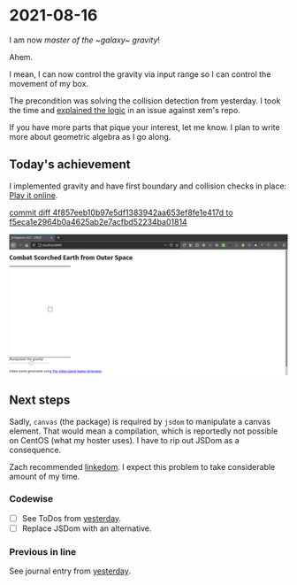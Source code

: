 # 2021-08-16

I am now *master of the ~galaxy~ gravity*!

Ahem.

I mean, I can now control the gravity via input range so I can control the
movement of my box.

The precondition was solving the collision detection from yesterday.
I took the time and [explained the logic][cramer] in an issue against xem's
repo.

If you have more parts that pique your interest, let me know. I plan to write
more about geometric algebra as I go along.

## Today's achievement

I implemented gravity and have first boundary and collision checks in place:
[Play it online][demo].

[commit diff 4f857eeb10b97e5df1383942aa653ef8fe1e417d to f5eca1e2964b0a4625ab2e7acfbd52234ba01814][diff]

![screenshot from 2021-08-16][screenshot]

## Next steps

Sadly, `canvas` (the package) is required by `jsdom` to manipulate a canvas
element. That would mean a compilation, which is reportedly not possible on
CentOS (what my hoster uses). I have to rip out JSDom as a consequence.

Zach recommended [linkedom][linkedom].
I expect this problem to take considerable amount of my time.

### Codewise

- [ ] See ToDos from [yesterday][yesterday].
- [ ] Replace JSDom with an alternative.

### Previous in line

See journal entry from [yesterday][yesterday].

[cramer]: https://github.com/xem/mini2Dphysics/issues/3
[demo]: https://ryuno-ki.github.io/js13kgames-2021/
[diff]: https://jaenis.ch/hobbies/coding/repos/ryuno-ki/js13kgames-2021/compare/4f857eeb10b97e5df1383942aa653ef8fe1e417d...f5eca1e2964b0a4625ab2e7acfbd52234ba01814
[linkedom]: https://github.com/WebReflection/linkedom
[screenshot]: ./2021-08-16.png
[yesterday]: ./2021-08-15.md
